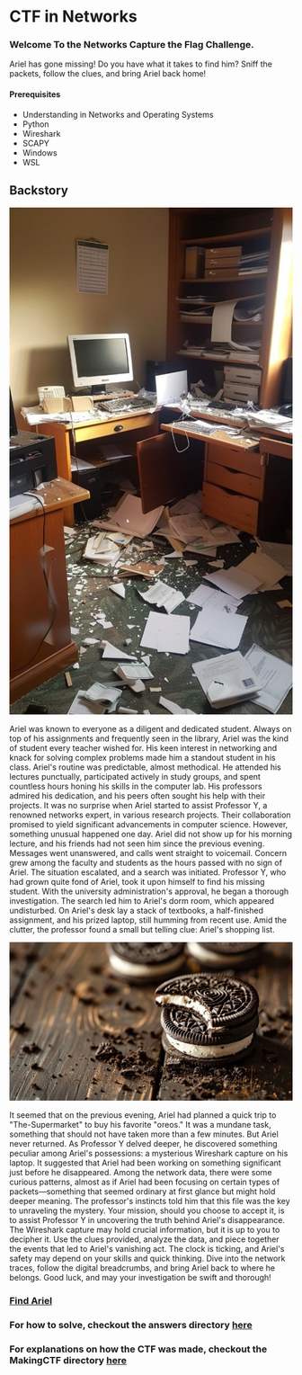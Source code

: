 # CTF in Networks

### Welcome To the Networks Capture the Flag Challenge.
Ariel has gone missing! Do you have what it takes to find him? Sniff the packets, follow the clues, and bring Ariel back home! 


#### Prerequisites
- Understanding in Networks and Operating Systems
- Python
- Wireshark
- SCAPY
- Windows
- WSL


## Backstory
![shambles](resources/shambles.jpg)

Ariel was known to everyone as a diligent and dedicated student. Always on top of his assignments and frequently seen in the library, Ariel was the kind of student every teacher wished for. His keen interest in networking and knack for solving complex problems made him a standout student in his class.
Ariel's routine was predictable, almost methodical. He attended his lectures punctually, participated actively in study groups, and spent countless hours honing his skills in the computer lab. His professors admired his dedication, and his peers often sought his help with their projects. It was no surprise when Ariel started to assist Professor Y, a renowned networks expert, in various research projects. Their collaboration promised to yield significant advancements in computer science.
However, something unusual happened one day. Ariel did not show up for his morning lecture, and his friends had not seen him since the previous evening. Messages went unanswered, and calls went straight to voicemail. Concern grew among the faculty and students as the hours passed with no sign of Ariel. The situation escalated, and a search was initiated.
Professor Y, who had grown quite fond of Ariel, took it upon himself to find his missing student. With the university administration's approval, he began a thorough investigation. The search led him to Ariel's dorm room, which appeared undisturbed. On Ariel's desk lay a stack of textbooks, a half-finished assignment, and his prized laptop, still humming from recent use. Amid the clutter, the professor found a small but telling clue: Ariel's shopping list.

![oreo](resources/oreo.jpg)
 
It seemed that on the previous evening, Ariel had planned a quick trip to "The-Supermarket" to buy his favorite "oreos." It was a mundane task, something that should not have taken more than a few minutes. But Ariel never returned.
As Professor Y delved deeper, he discovered something peculiar among Ariel's possessions: a mysterious Wireshark capture on his laptop. It suggested that Ariel had been working on something significant just before he disappeared. Among the network data, there were some curious patterns, almost as if Ariel had been focusing on certain types of packets—something that seemed ordinary at first glance but might hold deeper meaning.
The professor's instincts told him that this file was the key to unraveling the mystery.
Your mission, should you choose to accept it, is to assist Professor Y in uncovering the truth behind Ariel's disappearance. The Wireshark capture may hold crucial information, but it is up to you to decipher it. Use the clues provided, analyze the data, and piece together the events that led to Ariel's vanishing act.
The clock is ticking, and Ariel's safety may depend on your skills and quick thinking. Dive into the network traces, follow the digital breadcrumbs, and bring Ariel back to where he belongs.
Good luck, and may your investigation be swift and thorough!

### [Find Ariel](find_Ariel.pcapng)

### For how to solve, checkout the answers directory [here](answers)
### For explanations on how the CTF was made, checkout the MakingCTF directory [here](MakingCTF)

